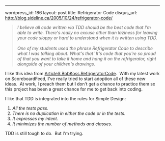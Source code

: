 --- 
wordpress_id: 186
layout: post
title: Refrigerator Code
disqus_url: http://blog.sideline.ca/2005/10/24/refrigerator-code/

<blockquote>
<p><em>I believe all code written via TDD should be the best code that I'm able to write. There's really no excuse other than laziness for leaving your code sloppy or hard to understand when it is written using TDD.<br /><br />One of my students used the phrase Refrigerator Code to describe what I was talking about. What's that' It's code that you're so proud of that you want to take it home and hang it on the refrigerator, right alongside of your children's drawings.</em></p></blockquote>
<p>I like this idea from <a href="http://www.butunclebob.com/ArticleS.BobKoss.RefrigeratorCode">ArticleS.BobKoss.RefrigeratorCode</a>.  With my latest work on ScoreboardFeed, I've really tried to start adoption all of these new ideas.  At work, I preach them but I don't get a chance to practice them so this project has been a great chance for me to get back into coding.</p>
<p>I like that TDD is integrated into the rules for Simple Design:</p>
<ol>
<li><em>All the tests pass.</em></li>
<li><em>There is no duplication in either the code or in the tests.</em></li>
<li><em>It expresses my intent.</em></li>
<li><em>It minimizes the number of methods and classes.</em></li></ol>
<p>TDD is still tough to do.  But I'm trying.</p>
